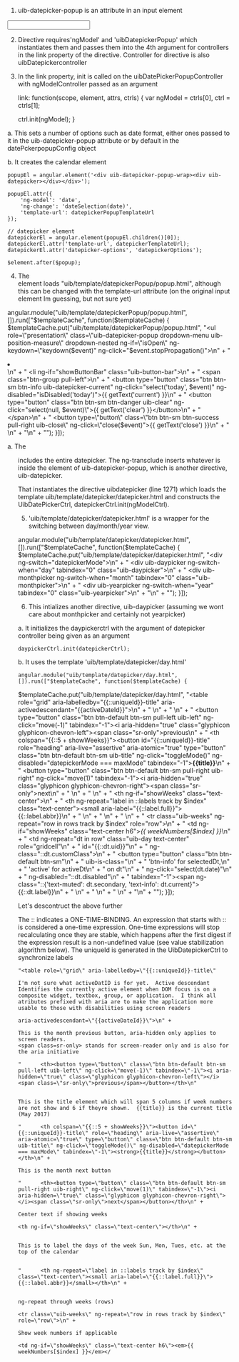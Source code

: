 

1. uib-datepicker-popup is an attribute in an input element 

<input type="text" class="form-control" uib-datepicker-popup ng-model="start_dt.value" is-open="opendt['start_dt']"> 


2. Directive requires'ngModel' and 'uibDatepickerPopup' which instantiates them and passes them into the 4th argument for controllers in the link property of the directive.  Controller for directive is also uibDatepickercontroller

3. In the link property, init is called on the uibDatePickerPopupController with ngModelController passed as an argument

    link: function(scope, element, attrs, ctrls) {
      var ngModel = ctrls[0],
        ctrl = ctrls[1];

      ctrl.init(ngModel);
    }

  a. This sets a number of options such as date format, either ones passed to it in the uib-datepicker-popup attribute or by default in the datePckerpopupConfig object

  b. It creates the calendar element 

    popupEl = angular.element('<div uib-datepicker-popup-wrap><div uib-datepicker></div></div>');

    popupEl.attr({
        'ng-model': 'date',
        'ng-change': 'dateSelection(date)',
        'template-url': datepickerPopupTemplateUrl
    });

    // datepicker element
    datepickerEl = angular.element(popupEl.children()[0]);
    datepickerEl.attr('template-url', datepickerTemplateUrl);
    datepickerEl.attr('datepicker-options', 'datepickerOptions');

    $element.after($popup);

4. The <div uib-datepicker-popup-wrap> element loads "uib/template/datepickerPopup/popup.html", although this can be changed with the template-url attribute (on the original input element Im guessing, but not sure yet)


  angular.module("uib/template/datepickerPopup/popup.html", []).run(["$templateCache", function($templateCache) {
    $templateCache.put("uib/template/datepickerPopup/popup.html",
      "<ul role=\"presentation\" class=\"uib-datepicker-popup dropdown-menu uib-position-measure\" dropdown-nested ng-if=\"isOpen\" ng-keydown=\"keydown($event)\" ng-click=\"$event.stopPropagation()\">\n" +
      "  <li ng-transclude></li>\n" +
      "  <li ng-if=\"showButtonBar\" class=\"uib-button-bar\">\n" +
      "    <span class=\"btn-group pull-left\">\n" +
      "      <button type=\"button\" class=\"btn btn-sm btn-info uib-datepicker-current\" ng-click=\"select('today', $event)\" ng-disabled=\"isDisabled('today')\">{{ getText('current') }}</button>\n" +
      "      <button type=\"button\" class=\"btn btn-sm btn-danger uib-clear\" ng-click=\"select(null, $event)\">{{ getText('clear') }}</button>\n" +
      "    </span>\n" +
      "    <button type=\"button\" class=\"btn btn-sm btn-success pull-right uib-close\" ng-click=\"close($event)\">{{ getText('close') }}</button>\n" +
      "  </li>\n" +
      "</ul>\n" +
      "");
  }]);

  a. The <ul> includes the entire datepicker.  The ng-transclude inserts whatever is inside the element of uib-datepicker-popup, which is another directive, uib-datepicker. <div uib-datepicker-popup-wrap><div uib-datepicker></div></div>  

  That instantiates the directive uibdatepicker (line 1271) which loads the template uib/template/datepicker/datepicker.html and constructs the UibDatePickerCtrl, datepickerCtrl.init(ngModelCtrl).

5. 'uib/template/datepicker/datepicker.html' is a wrapper for the switching between day/month/year view.

  angular.module("uib/template/datepicker/datepicker.html", []).run(["$templateCache", function($templateCache) {
  $templateCache.put("uib/template/datepicker/datepicker.html",
    "<div ng-switch=\"datepickerMode\">\n" +
    "  <div uib-daypicker ng-switch-when=\"day\" tabindex=\"0\" class=\"uib-daypicker\"></div>\n" +
    "  <div uib-monthpicker ng-switch-when=\"month\" tabindex=\"0\" class=\"uib-monthpicker\"></div>\n" +
    "  <div uib-yearpicker ng-switch-when=\"year\" tabindex=\"0\" class=\"uib-yearpicker\"></div>\n" +
    "</div>\n" +
    "");
  }]);

6.  This intializes another directive, uib-daypicker (assuming we wont care about monthpicker and certainly not yearpicker)

  a.  It initializes the daypickerctrl with the argument of datepicker controller being given as an argument

    daypickerCtrl.init(datepickerCtrl);

  b.  It uses the template 'uib/template/datepicker/day.html'

    angular.module("uib/template/datepicker/day.html", []).run(["$templateCache", function($templateCache) {
  $templateCache.put("uib/template/datepicker/day.html",
    "<table role=\"grid\" aria-labelledby=\"{{::uniqueId}}-title\" aria-activedescendant=\"{{activeDateId}}\">\n" +
    "  <thead>\n" +
    "    <tr>\n" +
    "      <th><button type=\"button\" class=\"btn btn-default btn-sm pull-left uib-left\" ng-click=\"move(-1)\" tabindex=\"-1\"><i aria-hidden=\"true\" class=\"glyphicon glyphicon-chevron-left\"></i><span class=\"sr-only\">previous</span></button></th>\n" +
    "      <th colspan=\"{{::5 + showWeeks}}\"><button id=\"{{::uniqueId}}-title\" role=\"heading\" aria-live=\"assertive\" aria-atomic=\"true\" type=\"button\" class=\"btn btn-default btn-sm uib-title\" ng-click=\"toggleMode()\" ng-disabled=\"datepickerMode === maxMode\" tabindex=\"-1\"><strong>{{title}}</strong></button></th>\n" +
    "      <th><button type=\"button\" class=\"btn btn-default btn-sm pull-right uib-right\" ng-click=\"move(1)\" tabindex=\"-1\"><i aria-hidden=\"true\" class=\"glyphicon glyphicon-chevron-right\"></i><span class=\"sr-only\">next</span></button></th>\n" +
    "    </tr>\n" +
    "    <tr>\n" +
    "      <th ng-if=\"showWeeks\" class=\"text-center\"></th>\n" +
    "      <th ng-repeat=\"label in ::labels track by $index\" class=\"text-center\"><small aria-label=\"{{::label.full}}\">{{::label.abbr}}</small></th>\n" +
    "    </tr>\n" +
    "  </thead>\n" +
    "  <tbody>\n" +
    "    <tr class=\"uib-weeks\" ng-repeat=\"row in rows track by $index\" role=\"row\">\n" +
    "      <td ng-if=\"showWeeks\" class=\"text-center h6\"><em>{{ weekNumbers[$index] }}</em></td>\n" +
    "      <td ng-repeat=\"dt in row\" class=\"uib-day text-center\" role=\"gridcell\"\n" +
    "        id=\"{{::dt.uid}}\"\n" +
    "        ng-class=\"::dt.customClass\">\n" +
    "        <button type=\"button\" class=\"btn btn-default btn-sm\"\n" +
    "          uib-is-class=\"\n" +
    "            'btn-info' for selectedDt,\n" +
    "            'active' for activeDt\n" +
    "            on dt\"\n" +
    "          ng-click=\"select(dt.date)\"\n" +
    "          ng-disabled=\"::dt.disabled\"\n" +
    "          tabindex=\"-1\"><span ng-class=\"::{'text-muted': dt.secondary, 'text-info': dt.current}\">{{::dt.label}}</span></button>\n" +
    "      </td>\n" +
    "    </tr>\n" +
    "  </tbody>\n" +
    "</table>\n" +
    "");
  }]);

  Let's descontruct the above further

  The :: indicates a ONE-TIME-BINDING.  An expression that starts with :: is considered a one-time expression. One-time expressions will stop recalculating once they are stable, which happens after the first digest if the expression result is a non-undefined value (see value stabilization algorithm below).  The uniqueId is generated in the UibDatepickerCtrl to synchronize labels

    "<table role=\"grid\" aria-labelledby=\"{{::uniqueId}}-title\" 

    I'm not sure what activeDatID is for yet.  Active descendant Identifies the currently active element when DOM focus is on a composite widget, textbox, group, or application.  I think all atributes prefixed with aria are to make the application more usable to those with disabilities using screen readers

    aria-activedescendant=\"{{activeDateId}}\">\n" +

    This is the month previous button, aria-hidden only applies to screen readers.
    <span class=sr-only> stands for screen-reader only and is also for the aria initiative

    "      <th><button type=\"button\" class=\"btn btn-default btn-sm pull-left uib-left\" ng-click=\"move(-1)\" tabindex=\"-1\"><i aria-hidden=\"true\" class=\"glyphicon glyphicon-chevron-left\"></i><span class=\"sr-only\">previous</span></button></th>\n"

    
    This is the title element which will span 5 columns if week numbers are not show and 6 if theyre shown.  {{title}} is the current title (May 2017)

    "      <th colspan=\"{{::5 + showWeeks}}\"><button id=\"{{::uniqueId}}-title\" role=\"heading\" aria-live=\"assertive\" aria-atomic=\"true\" type=\"button\" class=\"btn btn-default btn-sm uib-title\" ng-click=\"toggleMode()\" ng-disabled=\"datepickerMode === maxMode\" tabindex=\"-1\"><strong>{{title}}</strong></button></th>\n" +

    This is the month next button

    "      <th><button type=\"button\" class=\"btn btn-default btn-sm pull-right uib-right\" ng-click=\"move(1)\" tabindex=\"-1\"><i aria-hidden=\"true\" class=\"glyphicon glyphicon-chevron-right\"></i><span class=\"sr-only\">next</span></button></th>\n" +

    Center text if showing weeks

    <th ng-if=\"showWeeks\" class=\"text-center\"></th>\n" +


    This is to label the days of the week Sun, Mon, Tues, etc. at the top of the calendar

  
    "      <th ng-repeat=\"label in ::labels track by $index\" class=\"text-center\"><small aria-label=\"{{::label.full}}\">{{::label.abbr}}</small></th>\n" +

    
    ng-repeat through weeks (rows)

    <tr class=\"uib-weeks\" ng-repeat=\"row in rows track by $index\" role=\"row\">\n" +

    Show week numbers if applicable

    <td ng-if=\"showWeeks\" class=\"text-center h6\"><em>{{ weekNumbers[$index] }}</em></



  




